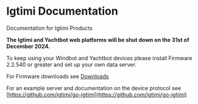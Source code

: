 # Igtimi Documentation

Documentation for Igtimi Products

**The Igtimi and Yachtbot web platforms will be shut down on the 31st of December 2024.**

To keep using your Windbot and Yachtbot devices please install Firmware 2.2.540 or greater and set up your own data server.

For Firmware downloads see [Downloads](/YachtBot%20Products/Firmware%20Updates/)

For an example server and documentation on the device protocol see [https://github.com/igtimi/go-igtimi](https://github.com/igtimi/go-igtimi)